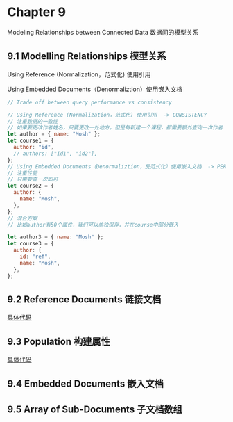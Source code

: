 # Chapter 9

Modeling Relationships between Connected Data 数据间的模型关系

## 9.1 Modelling Relationships 模型关系

Using Reference (Normalization，范式化) 使用引用

Using Embedded Documents（Denormaliztion）使用嵌入文档

```javascript
// Trade off between query performance vs consistency

// Using Reference (Normalization，范式化) 使用引用  -> CONSISTENCY
// 注重数据的一致性
// 如果要更改作者姓名，只要更改一处地方，但是每新建一个课程，都需要额外查询一次作者（损失性能）
let author = { name: "Mosh" };
let course1 = {
  author: "id",
  // authors: ["id1", "id2"],
};
// Using Embedded Documents（Denormaliztion，反范式化）使用嵌入文档  -> PERFORMANCE
// 注重性能
// 只需要查一次即可
let course2 = {
  author: {
    name: "Mosh",
  },
};
// 混合方案
// 比如author有50个属性，我们可以单独保存，并在course中部分嵌入

let author3 = { name: "Mosh" };
let course3 = {
  author: {
    id: "ref",
    name: "Mosh",
  },
};
```

## 9.2 Reference Documents 链接文档

[具体代码](./9.2-%20Referencing%20Documents/population.js)

## 9.3 Population 构建属性

[具体代码](./9.2-%20Referencing%20Documents/population.js)

## 9.4 Embedded Documents 嵌入文档

## 9.5 Array of Sub-Documents 子文档数组
